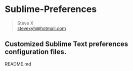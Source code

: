 # Sublime-Preferences
> Steve X  
> stevexyh@hotmail.com

Customized Sublime Text preferences configuration files.
---
README.md
